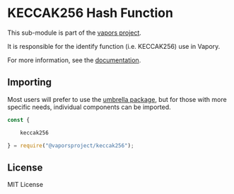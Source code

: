 KECCAK256 Hash Function
=======================

This sub-module is part of the [vapors project](https://github.com/vaporsjs/vapors.js).

It is responsible for the identify function (i.e. KECCAK256) use in Vapory.

For more information, see the [documentation](https://docs.vapors.io/v5/api/utils/hashing/#utils-keccak256).


Importing
---------

Most users will prefer to use the [umbrella package](https://www.npmjs.com/package/vapors),
but for those with more specific needs, individual components can be imported.

```javascript
const {

    keccak256

} = require("@vaporsproject/keccak256");
```


License
-------

MIT License
